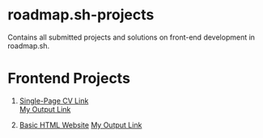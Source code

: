 # roadmap.sh-projects
Contains all submitted projects and solutions on front-end development in roadmap.sh.

# Frontend Projects

1. [Single-Page CV Link](https://roadmap.sh/projects/single-page-cv)  
  [My Output Link](https://github.com/mariano-shem/roadmap.sh-projects/blob/main/Frontend/01-single-page-cv/)

2. [Basic HTML Website](https://roadmap.sh/projects/basic-html-website)
  [My Output Link](https://github.com/mariano-shem/roadmap.sh-projects/blob/main/Frontend/02-basic-html-website/) 